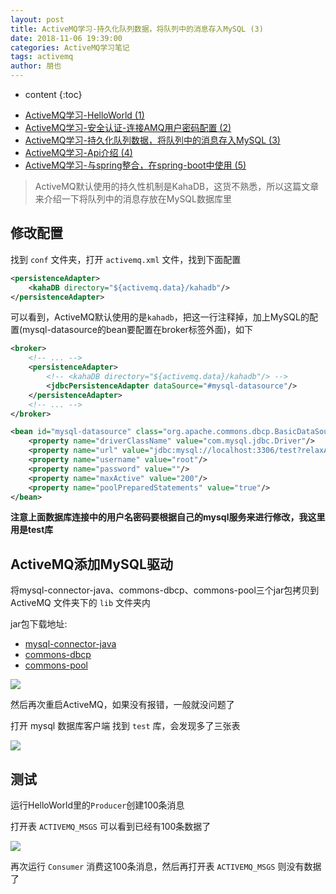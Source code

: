 ```yaml
---
layout: post
title: ActiveMQ学习-持久化队列数据，将队列中的消息存入MySQL (3)
date: 2018-11-06 19:39:00
categories: ActiveMQ学习笔记
tags: activemq
author: 朋也
---
```


* content
{:toc}

- [ActiveMQ学习-HelloWorld (1)](https://blog.yiiu.co/2018/11/05/activemq-helloworld/)
- [ActiveMQ学习-安全认证-连接AMQ用户密码配置 (2)](https://blog.yiiu.co/2018/11/06/activemq-security/)
- [ActiveMQ学习-持久化队列数据，将队列中的消息存入MySQL (3)](https://blog.yiiu.co/2018/11/06/activemq-persistence/)
- [ActiveMQ学习-Api介绍 (4)](https://blog.yiiu.co/2018/11/08/activemq-api/)
- [ActiveMQ学习-与spring整合，在spring-boot中使用 (5)](https://blog.yiiu.co/2018/11/09/activemq-spring-boot/)

> ActiveMQ默认使用的持久性机制是KahaDB，这货不熟悉，所以这篇文章来介绍一下将队列中的消息存放在MySQL数据库里

## 修改配置

找到 `conf` 文件夹，打开 `activemq.xml` 文件，找到下面配置

```xml
<persistenceAdapter>
    <kahaDB directory="${activemq.data}/kahadb"/>
</persistenceAdapter>
```





可以看到，ActiveMQ默认使用的是`kahadb`，把这一行注释掉，加上MySQL的配置(mysql-datasource的bean要配置在broker标签外面)，如下

```xml
<broker>
    <!-- ... -->
    <persistenceAdapter>
        <!-- <kahaDB directory="${activemq.data}/kahadb"/> -->
        <jdbcPersistenceAdapter dataSource="#mysql-datasource"/>
    </persistenceAdapter>
    <!-- ... -->
</broker>

<bean id="mysql-datasource" class="org.apache.commons.dbcp.BasicDataSource" destroy-method="close">
    <property name="driverClassName" value="com.mysql.jdbc.Driver"/>
    <property name="url" value="jdbc:mysql://localhost:3306/test?relaxAutoCommit=true"/>
    <property name="username" value="root"/>
    <property name="password" value=""/>
    <property name="maxActive" value="200"/>
    <property name="poolPreparedStatements" value="true"/>
</bean>
```

**注意上面数据库连接中的用户名密码要根据自己的mysql服务来进行修改，我这里用是test库**

## ActiveMQ添加MySQL驱动

将mysql-connector-java、commons-dbcp、commons-pool三个jar包拷贝到 ActiveMQ 文件夹下的 `lib` 文件夹内

jar包下载地址:

- [mysql-connector-java](https://mvnrepository.com/artifact/mysql/mysql-connector-java/5.1.47)
- [commons-dbcp](https://mvnrepository.com/artifact/commons-dbcp/commons-dbcp/1.4)
- [commons-pool](https://mvnrepository.com/artifact/commons-pool/commons-pool/1.6)

![](/assets/QQ20181106-200540@2x.png)

然后再次重启ActiveMQ，如果没有报错，一般就没问题了

打开 mysql 数据库客户端 找到 `test` 库，会发现多了三张表

![](/assets/QQ20181106-200859@2x.png)

## 测试

运行HelloWorld里的`Producer`创建100条消息

打开表 `ACTIVEMQ_MSGS` 可以看到已经有100条数据了

![](/assets/QQ20181106-201307@2x.png)

再次运行 `Consumer` 消费这100条消息，然后再打开表 `ACTIVEMQ_MSGS` 则没有数据了
